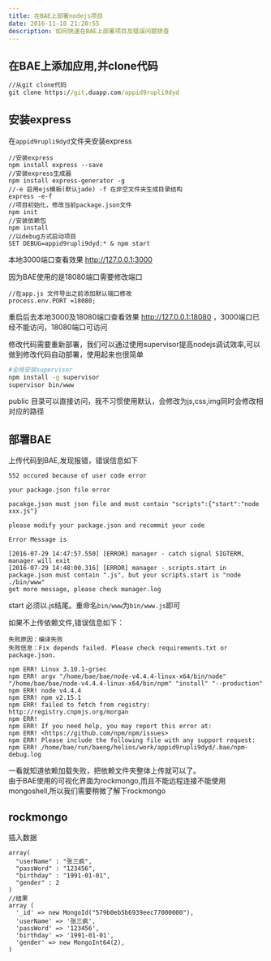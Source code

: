 ```yaml
---
title: 在BAE上部署nodejs项目  
date: 2016-11-10 21:20:55  
description: 如何快速在BAE上部署项目及错误问题排查  
---
```


## 在BAE上添加应用,并clone代码

```cmd
//从git clone代码
git clone https://git.duapp.com/appid9rupli9dyd
```

## 安装express
在`appid9rupli9dyd`文件夹安装express
```
//安装express
npm install express --save
//安装express生成器
npm install express-generator -g
//-e 启用ejs模板(默认jade) -f 在非空文件夹生成目录结构
express -e-f
//项目初始化，修改当前package.json文件
npm init
//安装依赖包
npm install
//以debug方式启动项目
SET DEBUG=appid9rupli9dyd:* & npm start
```
本地3000端口查看效果 http://127.0.0.1:3000

因为BAE使用的是18080端口需要修改端口
```
//在app.js 文件导出之前添加默认端口修改
process.env.PORT =18080;
````
重启后去本地3000及18080端口查看效果 http://127.0.0.1:18080 ，3000端口已经不能访问，18080端口可访问

修改代码需要重新部署，我们可以通过使用supervisor提高nodejs调试效率,可以做到修改代码自动部署，使用起来也很简单

```bash
#全局安装supervisor
npm install -g supervisor
supervisor bin/www
```
public 目录可以直接访问，我不习惯使用默认，会修改为js,css,img同时会修改相对应的路径

## 部署BAE

上传代码到BAE,发现报错，错误信息如下
```
552 occured because of user code error

your package.json file error

pacakge.json must json file and must contain "scripts":{"start":"node xxx.js"}

please modify your package.json and recommit your code

Error Message is

[2016-07-29 14:47:57.550] [ERROR] manager - catch signal SIGTERM, manager will exit
[2016-07-29 14:48:00.316] [ERROR] manager - scripts.start in package.json must contain ".js", but your scripts.start is "node ./bin/www"
get more message, please check manager.log
```
start 必须以.js结尾。重命名`bin/www`为`bin/www.js`即可

如果不上传依赖文件,错误信息如下：
```
失败原因：编译失败
失败信息：Fix depends failed. Please check requirements.txt or package.json.

npm ERR! Linux 3.10.1-grsec
npm ERR! argv "/home/bae/bae/node-v4.4.4-linux-x64/bin/node" "/home/bae/bae/node-v4.4.4-linux-x64/bin/npm" "install" "--production"
npm ERR! node v4.4.4
npm ERR! npm v2.15.1
npm ERR! failed to fetch from registry: http://registry.cnpmjs.org/morgan
npm ERR!
npm ERR! If you need help, you may report this error at:
npm ERR! <https://github.com/npm/npm/issues>
npm ERR! Please include the following file with any support request:
npm ERR! /home/bae/run/baeng/helios/work/appid9rupli9dyd/.bae/npm-debug.log
```
一看就知道依赖加载失败，把依赖文件夹整体上传就可以了。  
由于BAE使用的可视化界面为rockmongo,而且不能远程连接不能使用mongoshell,所以我们需要稍微了解下rockmongo

## rockmongo
插入数据
```
array(
  "userName" : "张三疯",
  "passWord" : "123456",
  "birthday" : "1991-01-01",
  "gender" : 2
)
//结果
array (
  '_id' => new MongoId("579b0eb5b6939eec77000000"),
  'userName' => '张三疯',
  'passWord' => '123456',
  'birthday' => '1991-01-01',
  'gender' => new MongoInt64(2),
)
```
